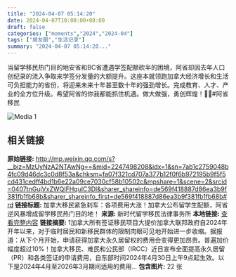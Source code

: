 ```yaml
---
title: "2024-04-07 05:14:20"
date: 2024-04-07T10:00:00+08:00
draft: false
categories: ["moments","2024","2024-04"]
tags: ["朋友圈","生活记录"]
summary: "2024-04-07 05:14:20..."
---
```


当留学移民热门目的地安省和BC省遭遇学签配额砍半的困境，阿省却因去年人口创纪录的流入争取来学签分发量的大额提升。这座本就领跑加拿大经济增长和生活可负担能力的省份，将迎来未来十年甚至数十年的强劲增长。完成教育、人才、产业的全方位升级。希望阿省的你我都能抓住机遇。做大做强，勇创辉煌！👍🏻
​
​#阿省移民

![Media 1](/Moments/photos/2024-04-07/202404070514200.jpg)

## 相关链接

**原始链接:** http://mp.weixin.qq.com/s?__biz=MzUyNzA2NTAwNg==&mid=2247498208&idx=1&sn=7ab1c2759048b4fc09d46dc3c0d8f53a&chksm=fa07f321cd707a377b12f0f6b972195b9f5f5cd431cedff4bd1b6e22a09ce7030cf58b10502c&mpshare=1&scene=2&srcid=0407tnGujVxZWQIFHqulC3Dl&sharer_shareinfo=de569f418887d86ea3b9f381fb1fb68b&sharer_shareinfo_first=de569f418887d86ea3b9f381fb1fb68b#rd
**链接标题:** 加拿大移民紧急刹车：各项费用大涨！加拿大公布留学生配额，阿省逆风暴增成留学移民热门目的地！
**来源:** 新时代留学移民法律事务所
**本地链接:** [查看完整内容](/link_content/2024/04/2024-04-07/link_content/)
**链接摘要:** 1加拿大所有签证移民项目大提价加拿大联邦政府自2024年开年以来，对于临时居民和新移民群体的限制肉眼可见地开始进一步收缩。据报道：从下个月开始，申请获得加拿大永久居留权的费用会变得更加昂贵。普遍加价幅度超过10%！加拿大移民、难民和公民部（IRCC）近日宣布全面提高永久居留（PR）和各类签证的申请费用，自东部时间2024年4月30日上午9点起生效。以下是2024年4月至2026年3月期间适用的费用...
**包含图片:** 22 张

